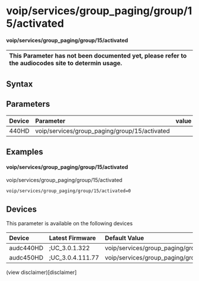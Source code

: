 ﻿---
description: voip/services/group_paging/group/15/activated
search: false
---

# voip/services/group_paging/group/15/activated

#### voip/services/group_paging/group/15/activated


| This Parameter has not been documented yet, please refer to the audiocodes site to determin usage.  | 
| :--- |

## Syntax

## Parameters
|Device|Parameter|value|Description|
|:---|:---|:---|:---|
| 440HD | voip/services/group_paging/group/15/activated |  |  |

## Examples
#### voip/services/group_paging/group/15/activated

voip/services/group_paging/group/15/activated

```
voip/services/group_paging/group/15/activated=0
```

## Devices
This parameter is available on the following devices

| Device | Latest Firmware | Default Value |
|:---|:---|:---|
| audc440HD | ;UC_3.0.1.322 | voip/services/group_paging/group/15/activated=0 
| audc450HD | ;UC_3.0.4.111.77 | voip/services/group_paging/group/15/activated=0 

(view disclaimer)[disclaimer]
